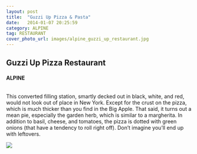 ```yaml
---
layout: post
title:  "Guzzi Up Pizza & Pasta"
date:   2014-01-07 20:25:59
category: ALPINE
tag: RESTAURANT
cover_photo_url: images/alpine_guzzi_up_restaurant.jpg
---
```


<div class="section-title">
	<h2>Guzzi Up Pizza Restaurant</h2>
  	<h4>ALPINE</h4>
  	<div class="divider-border"></div>
</div> 
<div class="column small-6">
	 <p>This converted filling station, smartly decked out in black, white, and red, would not look out of place in New York. Except for the crust on the pizza, which is much thicker than you find in the Big Apple. That said, it turns out a mean pie, especially the garden herb, which is similar to a margherita. In addition to basil, cheese, and tomatoes, the pizza is dotted with green onions (that have a tendency to roll right off). Don’t imagine you’ll end up with leftovers.
	 </p>
<div class="column small-6">
    <img src="{{ "images/alpine_guzzi_up_restaurant.jpg" | prepend: site.baseurl }}">
</div>   

